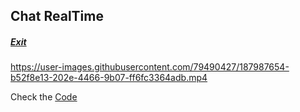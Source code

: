 ##  Chat RealTime
##### [Exit](https://github.com/LuisSilvah/chat-realtime)

https://user-images.githubusercontent.com/79490427/187987654-b52f8e13-202e-4466-9b07-ff6fc3364adb.mp4
 
Check the [Code](https://github.com/LuisSilvah/chat-realtime)
